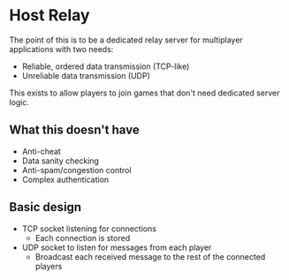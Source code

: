 # Host Relay

The point of this is to be a dedicated relay server for multiplayer applications with two needs:

* Reliable, ordered data transmission (TCP-like)
* Unreliable data transmission (UDP)

This exists to allow players to join games that don't need dedicated server logic.

## What this **doesn't have**

* Anti-cheat
* Data sanity checking
* Anti-spam/congestion control
* Complex authentication

## Basic design

* TCP socket listening for connections
  * Each connection is stored
* UDP socket to listen for messages from each player
  * Broadcast each received message to the rest of the connected players
